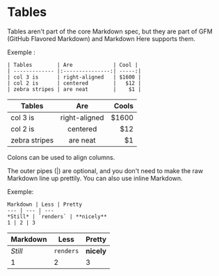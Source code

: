 # Tables


Tables aren't part of the core Markdown spec, but they are part of GFM (GitHub Flavored Markdown) and Markdown Here supports them. 

Exemple :

    | Tables        | Are             | Cool |
    | ------------- |:---------------:| -----:|
    | col 3 is      | right-aligned   | $1600 |
    | col 2 is      | centered        |   $12 |
    | zebra stripes | are neat        |    $1 |


| Tables        | Are             | Cools |
| ------------- |:---------------:| -----:|
| col 3 is      | right-aligned   | $1600 |
| col 2 is      | centered        |   $12 |
| zebra stripes | are neat        |    $1 |


Colons can be used to align columns.

The outer pipes (|) are optional, and you don't need to make the 
raw Markdown line up prettily. You can also use inline Markdown.

Exemple:

    Markdown | Less | Pretty
    --- | --- | ---
    *Still* | `renders` | **nicely** 
    1 | 2 | 3

Markdown | Less | Pretty
--- | --- | ---
*Still* | `renders` | **nicely**
1 | 2 | 3
